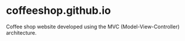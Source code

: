 # coffeeshop.github.io
Coffee shop website developed using the MVC (Model-View-Controller) architecture.
